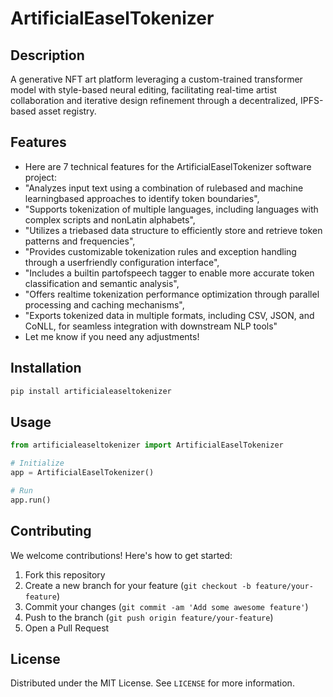 # ArtificialEaselTokenizer

## Description

A generative NFT art platform leveraging a custom-trained transformer model with style-based neural editing, facilitating real-time artist collaboration and iterative design refinement through a decentralized, IPFS-based asset registry.

## Features

- Here are 7 technical features for the ArtificialEaselTokenizer software project:
- "Analyzes input text using a combination of rulebased and machine learningbased approaches to identify token boundaries",
- "Supports tokenization of multiple languages, including languages with complex scripts and nonLatin alphabets",
- "Utilizes a triebased data structure to efficiently store and retrieve token patterns and frequencies",
- "Provides customizable tokenization rules and exception handling through a userfriendly configuration interface",
- "Includes a builtin partofspeech tagger to enable more accurate token classification and semantic analysis",
- "Offers realtime tokenization performance optimization through parallel processing and caching mechanisms",
- "Exports tokenized data in multiple formats, including CSV, JSON, and CoNLL, for seamless integration with downstream NLP tools"
- Let me know if you need any adjustments!
## Installation

```bash
pip install artificialeaseltokenizer
```

## Usage

```python
from artificialeaseltokenizer import ArtificialEaselTokenizer

# Initialize
app = ArtificialEaselTokenizer()

# Run
app.run()
```

## Contributing

We welcome contributions! Here's how to get started:

1. Fork this repository
2. Create a new branch for your feature (`git checkout -b feature/your-feature`)
3. Commit your changes (`git commit -am 'Add some awesome feature'`)
4. Push to the branch (`git push origin feature/your-feature`)
5. Open a Pull Request

## License

Distributed under the MIT License. See `LICENSE` for more information.
